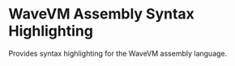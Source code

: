 # WaveVM Assembly Syntax Highlighting

Provides syntax highlighting for the WaveVM assembly language.
